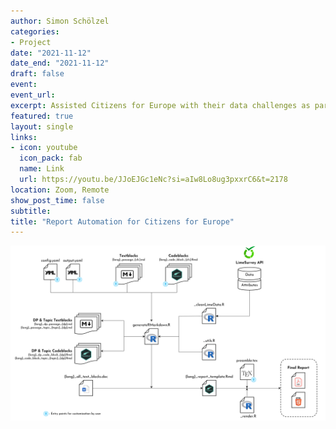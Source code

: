 ```yaml
---
author: Simon Schölzel
categories:
- Project
date: "2021-11-12"
date_end: "2021-11-12"
draft: false
event: 
event_url: 
excerpt: Assisted Citizens for Europe with their data challenges as part of a CorrelAid Data4Good project. We developed a workflow that allows for flexible generation of reports on discrimination and diversity within organizations.
featured: true
layout: single
links:
- icon: youtube
  icon_pack: fab
  name: Link
  url: https://youtu.be/JJoEJGc1eNc?si=aIw8Lo8ug3pxxrC6&t=2178
location: Zoom, Remote
show_post_time: false
subtitle: 
title: "Report Automation for Citizens for Europe"
---
```


![](workflow.png)
